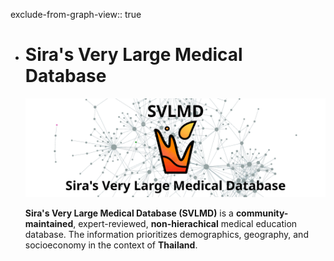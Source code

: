 exclude-from-graph-view:: true

- # Sira's Very Large Medical Database
  
  ![SVLMD Banner](https://github.com/p-sira/SVLMD/blob/main/assets/banner.png?raw=true)
  
  **Sira's Very Large Medical Database (SVLMD)** is a **community-maintained**, expert-reviewed, **non-hierachical** medical education database. The information prioritizes demographics, geography, and socioeconomy in the context of **Thailand**.